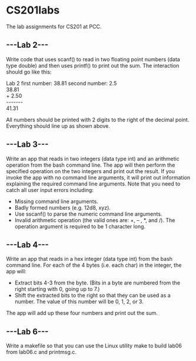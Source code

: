 CS201labs
=========

The lab assignments for CS201 at PCC.

---Lab 2---
-----------

Write code that uses scanf() to read in two floating point numbers (data type double) and 
then uses printf() to print out the sum.
The interaction should go like this:

Lab 2
first number: 38.81
second number: 2.5
<br>38.81
<br>\+ 2.50
<br>\-\-\-\-\-\-\-
<br>41.31
 
All numbers should be printed with 2 digits to the right of the decimal point. Everything 
should line up as shown above.

---Lab 3---
-----------

Write an app that reads in two integers (data type int) and an arithmetic operation from 
the bash command line. The app will then perform the specified operation on the two 
integers and print out the result.
If you invoke the app with no command line arguments, it will print out information 
explaining the required command line arguments.
Note that you need to catch all user input errors including:
<ul>
  <li>Missing command line arguments.</li>
  <li>Badly formed numbers (e.g. 12d8, xyz).</li>
  <li>Use sscanf() to parse the numeric command line arguments.</li>
  <li>Invalid arithmetic operation (the valid ones are: +, – , *, and /).
    The operation argument is required to be 1 character long.</li>
</ul>

---Lab 4---
-----------
Write an app that reads in a hex integer (data type int) from the bash command line.
For each of the 4 bytes (i.e. each char) in the integer, the app will:
<ul>
  <li>Extract bits 4-3 from the byte. (Bits in a byte are numbered from the right starting 
    with 0, going up to 7.) </li>
  <li>Shift the extracted bits to the right so that they can be used as a number. The value 
    of this number will be 0, 1, 2, or 3.</li>
</ul>
The app will add up these four numbers and print out the sum.

---Lab 6---
-----------
Write a makefile so that you can use the Linux utility make to build lab06 from
lab06.c and printmsg.c.
